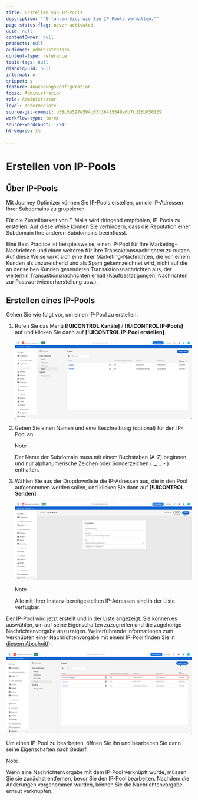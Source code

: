 ```yaml
---
title: Erstellen von IP-Pools
description: '"Erfahren Sie, wie Sie IP-Pools verwalten."'
page-status-flag: never-activated
uuid: null
contentOwner: null
products: null
audience: administrators
content-type: reference
topic-tags: null
discoiquuid: null
internal: n
snippet: y
feature: Anwendungskonfiguration
topic: Administration
role: Administrator
level: Intermediate
source-git-commit: b58c5b527e594c03f3b415549e6b7cd15b050139
workflow-type: tm+mt
source-wordcount: '294'
ht-degree: 1%

---
```



# Erstellen von IP-Pools

## Über IP-Pools

Mit Journey Optimizer können Sie IP-Pools erstellen, um die IP-Adressen Ihrer Subdomains zu gruppieren.

Für die Zustellbarkeit von E-Mails wird dringend empfohlen, IP-Pools zu erstellen. Auf diese Weise können Sie verhindern, dass die Reputation einer Subdomain Ihre anderen Subdomains beeinflusst.

Eine Best Practice ist beispielsweise, einen IP-Pool für Ihre Marketing-Nachrichten und einen weiteren für Ihre Transaktionsnachrichten zu nutzen. Auf diese Weise wirkt sich eine Ihrer Marketing-Nachrichten, die von einem Kunden als unzureichend und als Spam gekennzeichnet wird, nicht auf die an denselben Kunden gesendeten Transaktionsnachrichten aus, der weiterhin Transaktionsnachrichten erhält (Kaufbestätigungen, Nachrichten zur Passwortwiederherstellung usw.).

## Erstellen eines IP-Pools

Gehen Sie wie folgt vor, um einen IP-Pool zu erstellen:

1. Rufen Sie das Menü **[!UICONTROL Kanäle]** / **[!UICONTROL IP-Pools]** auf und klicken Sie dann auf **[!UICONTROL IP-Pool erstellen]**.

   ![](../assets/ip-pool-create.png)

1. Geben Sie einen Namen und eine Beschreibung (optional) für den IP-Pool an.

   >[!NOTE]
   >
   >Der Name der Subdomain muss mit einem Buchstaben (A-Z) beginnen und nur alphanumerische Zeichen oder Sonderzeichen ( _, ., - ) enthalten.

1. Wählen Sie aus der Dropdownliste die IP-Adressen aus, die in den Pool aufgenommen werden sollen, und klicken Sie dann auf **[!UICONTROL Senden]**.

   ![](../assets/ip-pool-config.png)

   >[!NOTE]
   >
   >Alle mit Ihrer Instanz bereitgestellten IP-Adressen sind in der Liste verfügbar.

Der IP-Pool wird jetzt erstellt und in der Liste angezeigt. Sie können es auswählen, um auf seine Eigenschaften zuzugreifen und die zugehörige Nachrichtenvorgabe anzuzeigen. Weiterführende Informationen zum Verknüpfen einer Nachrichtenvorgabe mit einem IP-Pool finden Sie in [diesem Abschnitt](message-presets.md)).

![](../assets/ip-pool-created.png)

Um einen IP-Pool zu bearbeiten, öffnen Sie ihn und bearbeiten Sie dann seine Eigenschaften nach Bedarf.

>[!NOTE]
>
>Wenn eine Nachrichtenvorgabe mit dem IP-Pool verknüpft wurde, müssen Sie sie zunächst entfernen, bevor Sie den IP-Pool bearbeiten. Nachdem die Änderungen vorgenommen wurden, können Sie die Nachrichtenvorgabe erneut verknüpfen.
